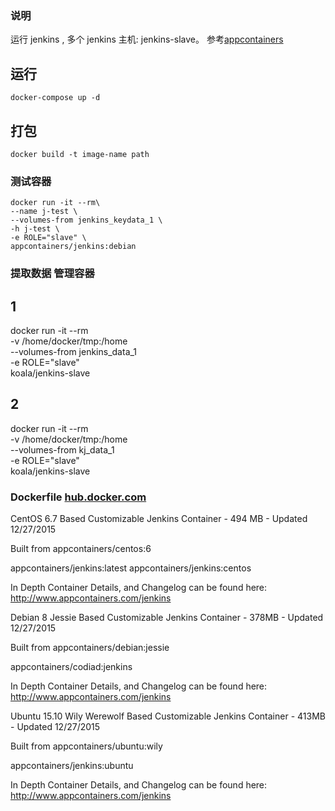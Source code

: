 ### 说明
运行 jenkins , 多个 jenkins 主机: jenkins-slave。
参考[appcontainers](http://www.appcontainers.com/jenkins)

运行
----
	docker-compose up -d

打包
---
	docker build -t image-name path

### 测试容器

```
docker run -it --rm\
--name j-test \
--volumes-from jenkins_keydata_1 \
-h j-test \
-e ROLE="slave" \
appcontainers/jenkins:debian
```
### 提取数据 管理容器
1
----
docker run -it --rm \
	-v /home/docker/tmp:/home \
	--volumes-from jenkins_data_1 \
	-e ROLE="slave" \
	koala/jenkins-slave

2
----
docker run -it --rm \
	-v /home/docker/tmp:/home \
	--volumes-from kj_data_1 \
	-e ROLE="slave" \
	koala/jenkins-slave

### Dockerfile [hub.docker.com](https://hub.docker.com/r/appcontainers/jenkins/)

CentOS 6.7 Based Customizable Jenkins Container - 494 MB - Updated 12/27/2015

Built from appcontainers/centos:6

appcontainers/jenkins:latest
appcontainers/jenkins:centos

In Depth Container Details, and Changelog can be found here:
http://www.appcontainers.com/jenkins

 

Debian 8 Jessie Based Customizable Jenkins Container - 378MB - Updated 12/27/2015

Built from appcontainers/debian:jessie

appcontainers/codiad:jenkins

In Depth Container Details, and Changelog can be found here:
http://www.appcontainers.com/jenkins

 

Ubuntu 15.10 Wily Werewolf Based Customizable Jenkins Container - 413MB - Updated 12/27/2015

Built from appcontainers/ubuntu:wily

appcontainers/jenkins:ubuntu

In Depth Container Details, and Changelog can be found here:
http://www.appcontainers.com/jenkins